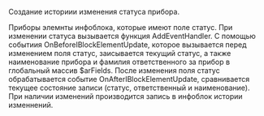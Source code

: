 Создание историии изменения статуса прибора.

Приборы элемнты инфоблока, которые имеют поле статус. При изменении статуса вызывается функция AddEventHandler. С помощью событиия OnBeforeIBlockElementUpdate, которое вызывается перед изменением поля статус, заисывается текущий статус, а также наименование прибора и фамилия ответственного за прибор в глобальный массив $arFields. После изменения поля статус обрабатывается событие OnAfterIBlockElementUpdate, сравнивается текущее состояние записи (статус, ответственный и наименование). При наличии изменений производится запись в инфоблок истории изменнений.
